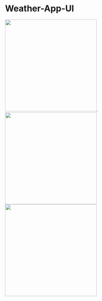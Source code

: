 # Weather-App-UI


<img src="https://user-images.githubusercontent.com/30828060/208301811-0c4fd40c-804e-4915-9695-fa018429a305.png" width="300"  />.   <img src="https://user-images.githubusercontent.com/30828060/208301786-871ef530-b7a3-44aa-a19e-2e2048359b76.png" width="300"  />    <img src="https://user-images.githubusercontent.com/30828060/208301800-91f4ffeb-ca84-447c-877b-af3d1f11e550.png" width="300"  /> 

